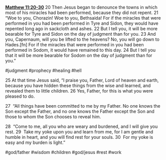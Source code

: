 **[Matthew 11:20-30](http://www.blueletterbible.org/search/preSearch.cfm?Criteria=Matthew+11.20-30&t=NIV)**
20 Then Jesus began to denounce the towns in which most of his miracles had been performed, because they did not repent. 21 “Woe to you, Chorazin! Woe to you, Bethsaida! For if the miracles that were performed in you had been performed in Tyre and Sidon, they would have repented long ago in sackcloth and ashes. 22 But I tell you, it will be more bearable for Tyre and Sidon on the day of judgment than for you. 23 And you, Capernaum, will you be lifted to the heavens? No, you will go down to Hades.[fn] For if the miracles that were performed in you had been performed in Sodom, it would have remained to this day. 24 But I tell you that it will be more bearable for Sodom on the day of judgment than for you.”

#judgment #prophecy #healing #hell

25 At that time Jesus said, “I praise you, Father, Lord of heaven and earth, because you have hidden these things from the wise and learned, and revealed them to little children. 26 Yes, Father, for this is what you were pleased to do.

27  “All things have been committed to me by my Father. No one knows the Son except the Father, and no one knows the Father except the Son and those to whom the Son chooses to reveal him.

28  “Come to me, all you who are weary and burdened, and I will give you rest. 29  Take my yoke upon you and learn from me, for I am gentle and humble in heart, and you will find rest for your souls. 30  For my yoke is easy and my burden is light.”

#god/father #wisdom #children #god/jesus #rest #work